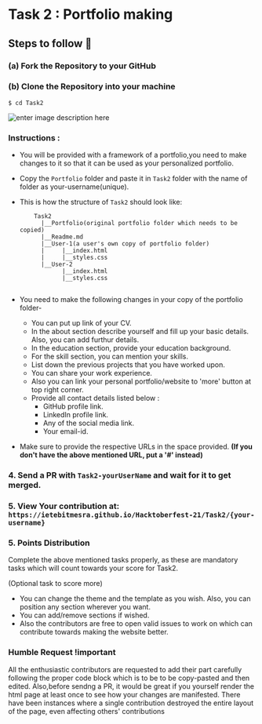 # Task 2 : Portfolio making

## Steps to follow :scroll:

###    (a) Fork the Repository to your GitHub 
###    (b) Clone the Repository into your machine
```$ cd Task2 ```

![enter image description here](https://i.imgur.com/Tu9tWEm.jpeg)

### Instructions :

- You will be provided with a framework of a portfolio,you need to make changes to it so that it can be used as your personalized portfolio.

- Copy the `Portfolio` folder and paste it in `Task2` folder with the name of folder as your-username(unique).

- This is how the structure of `Task2` should look like:
  ``` 
      Task2
        |__Portfolio(original portfolio folder which needs to be copied)
        |__Readme.md
        |__User-1(a user's own copy of portfolio folder)
        |     |__index.html
        |     |__styles.css
        |__User-2
              |__index.html
              |__styles.css
   
- You need to make the following changes in your copy of the portfolio folder-

  - You can put up link of your CV.
  - In the about section describe yourself and fill up your basic details. Also, you can add furthur details.
  - In the education section, provide your education background.
  - For the skill section, you can mention your skills.
  - List down the previous projects that you have worked upon.
  - You can share your work experience.
  - Also you can link your personal portfolio/website to 'more' button at top right corner.
  - Provide all contact details listed below :
     - GitHub profile link.
     - LinkedIn profile link.
     - Any of the social media link.
     - Your email-id.

- Make sure to provide the respective URLs in the space provided.
<b> (If you don't have the above mentioned URL, put a '#' instead) </b>


### 4. Send a PR with `Task2-yourUserName` and wait for it to get merged. 

### 5. View Your contribution at: `https://ietebitmesra.github.io/Hacktoberfest-21/Task2/{your-username}`
### 5. Points Distribution

Complete the above mentioned tasks properly, as these are mandatory tasks which will count towards your score for Task2.

(Optional task to score more)

- You can change the theme and the template as you wish. Also, you can position any section wherever you want.
- You can add/remove sections if wished.
- Also the contributors are free to open valid issues to work on which can contribute towards making the website better.

### Humble Request !important

All the enthusiastic contributors are requested to add their part carefully following the proper code block which is to be to be copy-pasted and then edited. Also,before sendng a PR, it would be great if you yourself render the html page at least once to see how your changes are manifested. There have been instances where a single contribution destroyed the entire layout of the page, even affecting others' contributions
